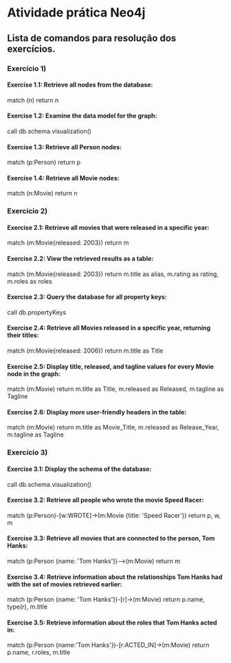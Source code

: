 # Atividade prática Neo4j

## Lista de comandos para resolução dos exercícios.

### Exercício 1)

#### Exercise 1.1: Retrieve all nodes from the database:
match (n) return n

#### Exercise 1.2: Examine the data model for the graph:
call db.schema.visualization()

#### Exercise 1.3: Retrieve all Person nodes:
match (p:Person) return p

#### Exercise 1.4: Retrieve all Movie nodes:
match (n:Movie) return n

### Exercício 2)

#### Exercise 2.1: Retrieve all movies that were released in a specific year:
match (m:Movie{released: 2003}) return m

#### Exercise 2.2: View the retrieved results as a table:
match (m:Movie{released: 2003}) return m.title as alias, m.rating as rating, m.roles as roles

#### Exercise 2.3: Query the database for all property keys:
call db.propertyKeys

#### Exercise 2.4: Retrieve all Movies released in a specific year, returning their titles:
match (m:Movie{released: 2006}) return m.title as Title

#### Exercise 2.5: Display title, released, and tagline values for every Movie node in the graph:
match (m:Movie) return m.title as Title, m.released as Released, m.tagline as Tagline

#### Exercise 2.6: Display more user-friendly headers in the table:
match (m:Movie) return m.title as Movie_Title, m.released as Release_Year, m.tagline as Tagline

### Exercício 3)

#### Exercise 3.1: Display the schema of the database:
call db.schema.visualization()

#### Exercise 3.2: Retrieve all people who wrote the movie Speed Racer:
match (p:Person)-[w:WROTE]->(m:Movie {title: 'Speed Racer'}) return p, w, m

#### Exercise 3.3: Retrieve all movies that are connected to the person, Tom Hanks:
match (p:Person {name: 'Tom Hanks'})-->(m:Movie) return m

#### Exercise 3.4: Retrieve information about the relationships Tom Hanks had with the set of movies retrieved earlier:
match (p:Person {name: 'Tom Hanks'})-[r]->(m:Movie) return p.name, type(r), m.title

#### Exercise 3.5: Retrieve information about the roles that Tom Hanks acted in:
match (p:Person {name:'Tom Hanks'})-[r:ACTED_IN]->(m:Movie) return p.name, r.roles, m.title





